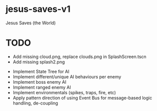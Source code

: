 # jesus-saves-v1
Jesus Saves (the World)

# TODO

* Add missing cloud.png, replace clouds.png in SplashScreen.tscn
* Add missing splash2.png

- Implement State Tree for AI
- Implement different/unique AI behaviours per enemy
- Implement boss enemy AI
- Implement ranged enemy AI
- Implement environmentals (spikes, traps, fire, etc)
- Apply pattern direction of using Event Bus for message-based logic handling, de-coupling